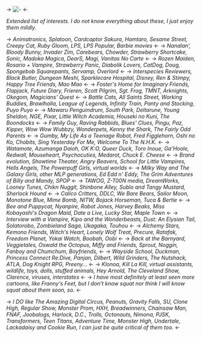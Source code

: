 -> ![-](https://files.catbox.moe/ohskz7.png) <-

*Extended list of interests.*
*I do not know everything about these, I just enjoy them mildly.* 

-> *Animatronics, Splatoon, Cardcaptor Sakura, Hamtaro, Sesame Street, Creepy Cat, Ruby Gloom, LPS, LPS Popular, Barbie movies* <-
-> *Nanalan', Bloody Bunny, Invader Zim, Carebears, Chowder, Strawberry Shortcake, Sonic, Madoka Magica, DearS, Magi, Vanitas No Carte* <-
-> *Rozen Maiden, Rosario + Vampire, Strawberry Panic, Diabolik Lovers, CatDog, Doug, Spongebob Squarepants, Servamp, Overlord* <-
-> *Interspecies Reviewers, Black Butler, Dungeon Meshi, Sparklecare Hospital, Disney, Ren & Stimpy, Happy Tree Friends, Mao Mao* <-
-> *Foster's Home for Imaginary Friends, Flapjack, Future Diary, Frieren, Scott Pilgrim, Sgt. Frog, TMNT, Arknights, Okegom, Magicians' Quest* <-
-> *Battle Cats, All Saints Street, Working Buddies, Brawlhalla, League of Legends, Infinity Train, Panty and Stocking, Puyo Puyo* <-
-> *Mawaru Penguindrum, South Park, Deltarune, Young Sheldon, NGE, Pixar, Little Witch Academia, Houseki no Kuni, The Boondocks* <-
-> *Family Guy, Raving Rabbids, Blues' Clues, Pingu, Paz, Kipper, Wow Wow Wubbzy, Wonderpets, Kenny the Shark, The Fairly Odd Parents* <-
-> *Gumby, My Life As a Teenage Robot, Fred Figglehorn, Oshi no Ko, Chobits, Sing Yesterday For Me, Welcome To The N.H.K.* <-
-> *Watamote, Azumanga Daioh, OK K:O, Queer Duck, Toro Inoue, Ga'Hoole, Redwall, Mouseheart, Psychocuties, Medarot, Chuck E. Cheese* <-
-> *Brand evolution, Showtime Theater, Angry Beavers, School for Little Vampires, Hells Angels, The Powerpuff Girls, virtual worlds* <-
-> *Milky Way and The Galaxy Girls, other MLP generations, Ed Edd n' Eddy, The Grim Adventures of Billy and Mandy, SPOP* <-
-> *TAWOG, Z-T00N media, DreamWorks, Looney Tunes, Chikn Nuggit, Shinbone Alley, Sublo and Tangy Mustard, Sherlock Hound* <-
-> *Calico Critters, DDLC, We Bare Bears, Sailor Moon, Monotone Blue, Mime Bomb, NITW, Bojack Horseman, Tuca & Bertie* <-
-> *Bee and Puppycat, Nyanpire, Robot Jones, Harvey Beaks, Miss Kobayashi's Dragon Maid, Date a Live, Lucky Star, Maple Town* <-
-> *Interview with a Vampire, Kipo and the Wonderbeasts, Dust: An Elysian Tail, Solatorobo, Zombieland Saga, Ukagaka, Touhou* <-
-> *Alchemy Stars, Kemono Friends, Witch's Heart, Lonely Wolf Treat, Precure, Ratafak, Freedom Planet, Yokai Watch, Boobah, Oobi* <-
-> *Back at the Barnyard, Veggietales, Oswald the Octopus, Miffy and Friends, Sprout, Noggin, Fanboy and Chumchum, Boyfriends,* <-
-> *Wayside School, Duckman,  Princess Connect Re:Dive, Panjan, Dilbert, Wild Grinders, The Nutshack, ATLA, Dog Knight RPG, Preeny...* <-
-> *Klonoa, Kill La Kill, virtual assistants, wildlife, toys, dolls, stuffed animals, Hey Arnold, The Cleveland Show, Clarence, viruses, interstates* <-
-> *I have most definitely at least seen more cartoons, like Franny's Feet, but I don't know squat nor think I will know squat about them soon, so.* <-

-> *I DO like The Amazing Digital Circus, Peanuts, Gravity Falls, SU, Clone High, Regular Show, Monster Prom, HXH, Breadwinners, Chainsaw Man, FNAF, Joobalogs, Harlock, D.C., Trolls, Octonauts, Nimona, PJSK, Transformers, Teen Titans, Adventure Time, Monster High, Undertale, Lackadaisy and Cookie Run, I can just be quite critical of them too.* <-